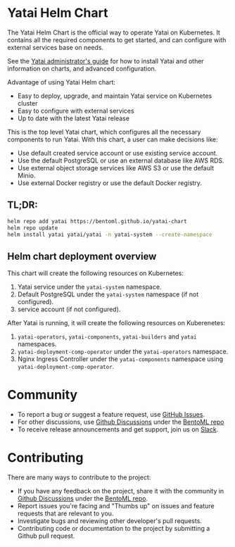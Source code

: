 # Yatai Helm Chart

The Yatai Helm Chart is the official way to operate Yatai on Kubernetes. It contains all the required components to get started, and can configure with external services base on needs.

See the [Yatai administrator's guide](https://github.com/bentoml/Yatai/blob/main/docs/admin-guide.md) for how to install Yatai and other information on charts, and advanced configuration.

Advantage of using Yatai Helm chart:

* Easy to deploy, upgrade, and maintain Yatai service on Kubernetes cluster
* Easy to configure with external services
* Up to date with the latest Yatai release

This is the top level Yatai chart, which configures all the necessary components to run Yatai. With this chart, a user can make decisions like:

* Use default created service account or use existing service account.
* Use the default PostgreSQL or use an external database like AWS RDS.
* Use external object storage services like AWS S3 or use the default Minio.
* Use external Docker registry or use the default Docker registry.


## TL;DR:

```bash
helm repo add yatai https://bentoml.github.io/yatai-chart
helm repo update
helm install yatai yatai/yatai -n yatai-system --create-namespace
```

## Helm chart deployment overview

This chart will create the following resources on Kubernetes:
1. Yatai service under the `yatai-system` namespace.
2. Default PostgreSQL under the `yatai-system` namespace (if not configured).
3. service account (if not configured).

After Yatai is running, it will create the following resources on Kuberenetes:
1. `yatai-operators`, `yatai-components`, `yatai-builders` and `yatai` namespaces.
2. `yatai-deployment-comp-operator` under the `yatai-operators` namespace.
3. Nginx Ingress Controller under the `yatai-components` namespace using `yatai-deployment-comp-operator`.

# Community

- To report a bug or suggest a feature request, use [GitHub Issues](https://github.com/bentoml/yatai-chart/issues/new/choose).
- For other discussions, use [Github Discussions](https://github.com/bentoml/BentoML/discussions) under the [BentoML repo](https://github.com/bentoml/BentoML/)
- To receive release announcements and get support, join us on [Slack](https://join.slack.com/t/bentoml/shared_invite/enQtNjcyMTY3MjE4NTgzLTU3ZDc1MWM5MzQxMWQxMzJiNTc1MTJmMzYzMTYwMjQ0OGEwNDFmZDkzYWQxNzgxYWNhNjAxZjk4MzI4OGY1Yjg).


# Contributing

There are many ways to contribute to the project:

- If you have any feedback on the project, share it with the community in [Github Discussions](https://github.com/bentoml/BentoML/discussions) under the [BentoML repo](https://github.com/bentoml/BentoML/).
- Report issues you're facing and "Thumbs up" on issues and feature requests that are relevant to you.
- Investigate bugs and reviewing other developer's pull requests.
- Contributing code or documentation to the project by submitting a Github pull request.
